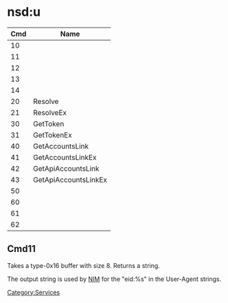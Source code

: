 # nsd:u

| Cmd | Name                 |
| --- | -------------------- |
| 10  |                      |
| 11  |                      |
| 12  |                      |
| 13  |                      |
| 14  |                      |
| 20  | Resolve              |
| 21  | ResolveEx            |
| 30  | GetToken             |
| 31  | GetTokenEx           |
| 40  | GetAccountsLink      |
| 41  | GetAccountsLinkEx    |
| 42  | GetApiAccountsLink   |
| 43  | GetApiAccountsLinkEx |
| 50  |                      |
| 60  |                      |
| 61  |                      |
| 62  |                      |

## Cmd11

Takes a type-0x16 buffer with size 8. Returns a string.

The output string is used by [NIM](NIM%20services.md "wikilink") for the
"eid:%s" in the User-Agent strings.

[Category:Services](Category:Services "wikilink")
